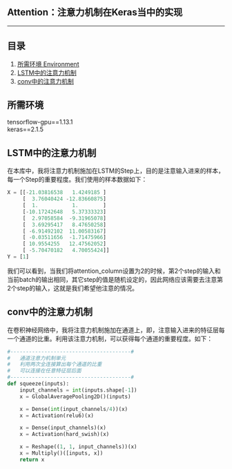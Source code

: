 ## Attention：注意力机制在Keras当中的实现
---

## 目录
1. [所需环境 Environment](#所需环境)
2. [LSTM中的注意力机制](#LSTM中的注意力机制)
3. [conv中的注意力机制](#conv中的注意力机制)

## 所需环境
tensorflow-gpu==1.13.1  
keras==2.1.5  

## LSTM中的注意力机制
在本库中，我将注意力机制施加在LSTM的Step上，目的是注意输入进来的样本，每一个Step的重要程度。我们使用的样本数据如下：
```python
X = [[-21.03816538   1.4249185 ]
     [  3.76040424 -12.83660875]
     [  1.           1.        ]
     [-10.17242648   5.37333323]
     [  2.97058584  -9.31965078]
     [  3.69295417   8.47650258]
     [ -6.91492102  11.00583167]
     [ -0.03511656  -1.71475966]
     [ 10.9554255   12.47562052]
     [ -5.70470182   4.70055424]]
Y = [1]
```
我们可以看到，当我们将attention_column设置为2的时候，第2个step的输入和当前batch的输出相同，其它step的值是随机设定的，因此网络应该需要去注意第2个step的输入，这就是我们希望他注意的情况。

## conv中的注意力机制
在卷积神经网络中，我将注意力机制施加在通道上，即，注意输入进来的特征层每一个通道的比重。利用该注意力机制，可以获得每个通道的重要程度。如下：
```python
#---------------------------------------#
#   通道注意力机制单元
#   利用两次全连接算出每个通道的比重
#   可以连接在任意特征层后面
#---------------------------------------#
def squeeze(inputs):
    input_channels = int(inputs.shape[-1])
    x = GlobalAveragePooling2D()(inputs)

    x = Dense(int(input_channels/4))(x)
    x = Activation(relu6)(x)

    x = Dense(input_channels)(x)
    x = Activation(hard_swish)(x)

    x = Reshape((1, 1, input_channels))(x)
    x = Multiply()([inputs, x])
    return x
```
